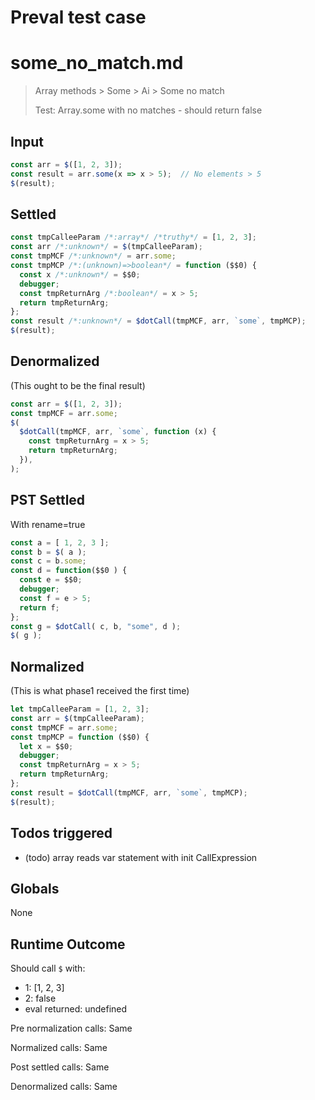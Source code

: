 # Preval test case

# some_no_match.md

> Array methods > Some > Ai > Some no match
>
> Test: Array.some with no matches - should return false

## Input

`````js filename=intro
const arr = $([1, 2, 3]);
const result = arr.some(x => x > 5);  // No elements > 5
$(result);
`````


## Settled


`````js filename=intro
const tmpCalleeParam /*:array*/ /*truthy*/ = [1, 2, 3];
const arr /*:unknown*/ = $(tmpCalleeParam);
const tmpMCF /*:unknown*/ = arr.some;
const tmpMCP /*:(unknown)=>boolean*/ = function ($$0) {
  const x /*:unknown*/ = $$0;
  debugger;
  const tmpReturnArg /*:boolean*/ = x > 5;
  return tmpReturnArg;
};
const result /*:unknown*/ = $dotCall(tmpMCF, arr, `some`, tmpMCP);
$(result);
`````


## Denormalized
(This ought to be the final result)

`````js filename=intro
const arr = $([1, 2, 3]);
const tmpMCF = arr.some;
$(
  $dotCall(tmpMCF, arr, `some`, function (x) {
    const tmpReturnArg = x > 5;
    return tmpReturnArg;
  }),
);
`````


## PST Settled
With rename=true

`````js filename=intro
const a = [ 1, 2, 3 ];
const b = $( a );
const c = b.some;
const d = function($$0 ) {
  const e = $$0;
  debugger;
  const f = e > 5;
  return f;
};
const g = $dotCall( c, b, "some", d );
$( g );
`````


## Normalized
(This is what phase1 received the first time)

`````js filename=intro
let tmpCalleeParam = [1, 2, 3];
const arr = $(tmpCalleeParam);
const tmpMCF = arr.some;
const tmpMCP = function ($$0) {
  let x = $$0;
  debugger;
  const tmpReturnArg = x > 5;
  return tmpReturnArg;
};
const result = $dotCall(tmpMCF, arr, `some`, tmpMCP);
$(result);
`````


## Todos triggered


- (todo) array reads var statement with init CallExpression


## Globals


None


## Runtime Outcome


Should call `$` with:
 - 1: [1, 2, 3]
 - 2: false
 - eval returned: undefined

Pre normalization calls: Same

Normalized calls: Same

Post settled calls: Same

Denormalized calls: Same
